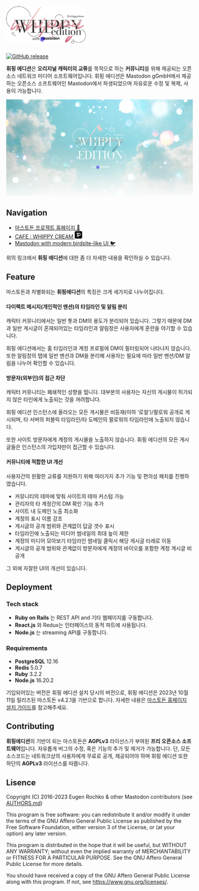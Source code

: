 <h1><picture>
  <source media="(prefers-color-scheme: dark)" srcset="./lib/assets/wordmark.dark.png?raw=true">
  <source media="(prefers-color-scheme: light)" srcset="./lib/assets/wordmark.light.png?raw=true">
  <img alt="Whippy Edition" src="./lib/assets/wordmark.light.png" height="100">
</picture></h1>

[![GitHub release](https://img.shields.io/github/release/whippyshou/mastodon.svg)][releases]

[releases]: https://github.com/whippyshou/mastodon/releases


**휘핑 에디션**은 **오리지널 캐릭터의 교류**를 목적으로 하는 **커뮤니티**를 위해 제공되는 오픈소스 네트워크 미디어 소프트웨어입니다. 휘핑 에디션은 Mastodon gGmbH에서 제공하는 오픈소스 소프트웨어인 Mastodon에서 파생되었으며 자유로운 수정 및 복제, 사용이 가능합니다. 

![whippy_Preview](./lib/assets/preview.png)

## Navigation

- [마스토돈 프로젝트 홈페이지 🐘](https://joinmastodon.org)
- [CAFE : WHIPPY CREAM <img alt="Whippy Edition" src="./lib/assets/Postype_Symbol-1.svg?raw=true" height="20"> ][postype]
- [Mastodon with modern birdsite-like UI 🐦](https://github.com/ronilaukkarinen/mastodon-bird-ui/)

[postype]:https://posty.pe/1no6yj

위의 링크에서 **휘핑 에디션**에 대한 좀 더 자세한 내용을 확인하실 수 있습니다. 

## Feature

마스토돈과 차별화되는 **휘핑에디션**의 특징은 크게 세가지로 나누어집니다.


#### 다이렉트 메시지(개인적인 멘션)의 타임라인 및 알림 분리
캐릭터 커뮤니티에서는 일반 툿과 DM의 용도가 분리되어 있습니다. 그렇기 때문에 DM과 일반 게시글이 혼재되어있는 타임라인과 알림창은 사용자에게 혼란을 야기할 수 있습니다. 

휘핑 에디션에서는 홈 타임라인과 계정 프로필에 DM이 필터링되어 나타나지 않습니다. 또한 알림창의 탭에 일반 멘션과 DM을 분리해 사용자는 필요에 따라 일반 멘션/DM 알림을 나누어 확인할 수 있습니다. 

#### 방문자(외부인)의 접근 차단 
캐릭터 커뮤니티는 폐쇄적인 성향을 띱니다. 대부분의 사용자는 자신의 게시물이 허가되지 않은 타인에게 노출되는 것을 꺼려합니다. 

휘핑 에디션 인스턴스에 올라오는 모든 게시물은 비등재(이하 ‘로컬’)/팔로워 공개로 게시되며, 타 서버의 퍼블릭 타임라인/타 도메인의 팔로워의 타임라인에 노출되지 않습니다. 

또한 사이트 방문자에게 계정의 게시물을 노출하지 않습니다. 휘핑 에디션의 모든 게시글들은 인스턴스의 가입자만이 접근할 수 있습니다. 


#### 커뮤니티에 적합한 UI 개선 

사용자간의 원활한 교류를 지원하기 위해 여러가지 추가 기능 및 편의성 패치를 진행하였습니다. 
- 커뮤니티의 테마에 맞춰 사이트의 테마 커스텀 가능 
- 관리자의 타 계정간의 DM 확인 기능 추가 
- 사이트 내 도메인 노출 최소화 
- 계정의 표시 이름 강조
- 게시글의 공개 범위와 관계없이 답글 갯수 표시 
- 타임라인에 노출되는 미디어 썸네일의 최대 높이 제한
- 계정의 미디어 모아보기 타임라인 썸네일 클릭시 해당 게시글 타래로 이동
- 게시글의 공개 범위와 관계없이 방문자에게 계정의 바이오를 포함한 계정 게시글 비공개

그 외에 자잘한 UI의 개선이 있습니다. 


## Deployment

### Tech stack

- **Ruby on Rails** 는 REST API and 기타 웹페이지를 구동합니다. 
- **React.js** 와 Redux는 인터페이스의 동적 파트에 사용됩니다. 
- **Node.js** 는 streaming API를 구동합니다. 

### Requirements

- **PostgreSQL** 12.16
- **Redis** 5.0.7
- **Ruby** 3.2.2
- **Node.js** 16.20.2

기입되어있는 버전은 휘핑 에디션 설치 당시의 버전으로, 휘핑 에디션은 2023년 10월 11일 릴리즈된 마스토돈 v4.2.1을 기반으로 합니다. 자세한 내용은 [마스토돈 홈페이지 설치 가이드](https://docs.joinmastodon.org/admin/install/)를 참고해주세요.


## Contributing

**휘핑에디션**의 기반이 되는 마스토돈은 **AGPLv3** 라이선스가 부여된 **프리 오픈소스 소프트웨어**입니다. 자유롭게 버그의 수정, 혹은 기능의 추가 및 제거가 가능합니다. 단, 모든 소스코드는 네트워크상의 사용자에게 무료로 공개, 제공되어야 하며 휘핑 에디션 또한 하단의 **AGPLv3** 라이선스를 따릅니다. 



## Lisence

Copyright (C) 2016-2023 Eugen Rochko & other Mastodon contributors (see [AUTHORS.md](AUTHORS.md))

This program is free software: you can redistribute it and/or modify it under the terms of the GNU Affero General Public License as published by the Free Software Foundation, either version 3 of the License, or (at your option) any later version.

This program is distributed in the hope that it will be useful, but WITHOUT ANY WARRANTY; without even the implied warranty of MERCHANTABILITY or FITNESS FOR A PARTICULAR PURPOSE. See the GNU Affero General Public License for more details.

You should have received a copy of the GNU Affero General Public License along with this program. If not, see <https://www.gnu.org/licenses/>.
